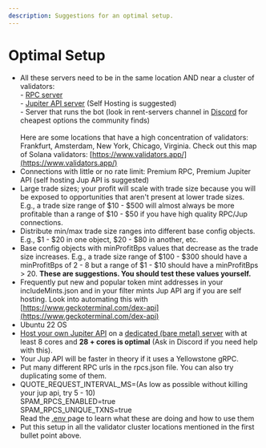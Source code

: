 ```yaml
---
description: Suggestions for an optimal setup.
---
```


# Optimal Setup

* All these servers need to be in the same location AND near a cluster of validators:\
  \- [RPC server](bot-setup-instructions/rpcs.md)\
  \- [Jupiter API server](bot-setup-instructions/jupiter-v6-access.md) (Self Hosting is suggested)\
  \- Server that runs the bot (look in rent-servers channel in [Discord](./) for cheapest options the community finds)\
  \
  Here are some locations that have a high concentration of validators: Frankfurt, Amsterdam, New York, Chicago, Virginia. Check out this map of Solana validators: [https://www.validators.app/](https://www.validators.app/)
* Connections with little or no rate limit: Premium RPC, Premium Jupiter API (self hosting Jup API is suggested)
* Large trade sizes; your profit will scale with trade size because you will be exposed to opportunities that aren't present at lower trade sizes. E.g., a trade size range of $10 - $500 will almost always be more profitable than a range of $10 - $50 if you have high quality RPC/Jup connections.
* Distribute min/max trade size ranges into different base config objects. E.g., $1 - $20 in one object, $20 - $80 in another, etc.
* Base config objects with minProfitBps values that decrease as the trade size increases. E.g., a trade size range of $100 - $300 should have a minProfitBps of 2 - 8 but a range of $1 - $10 should have a minProfitBps > 20. **These are suggestions. You should test these values yourself.**
* Frequently put new and popular token mint addresses in your includeMints.json and in your filter mints Jup API arg if you are self hosting. Look into automating this with [https://www.geckoterminal.com/dex-api](https://www.geckoterminal.com/dex-api)
* Ubuntu 22 OS
* [Host your own Jupiter API](bot-setup-instructions/jupiter-v6-access.md) on a [dedicated (bare metal) server](https://billing.rackdog.com/aff.php?aff=53) with at least 8 cores and **28 + cores is optimal** (Ask in Discord if you need help with this).
* Your Jup API will be faster in theory if it uses a Yellowstone gRPC.
* Put many different RPC urls in the rpcs.json file. You can also try duplicating some of them.
* QUOTE\_REQUEST\_INTERVAL\_MS=(As low as possible without killing your jup api, try 5 - 10)\
  SPAM\_RPCS\_ENABLED=true\
  SPAM\_RPCS\_UNIQUE\_TXNS=true\
  Read the [.env ](bot-setup-instructions/.env.md)page to learn what these are doing and how to use them
* Put this setup in all the validator cluster locations mentioned in the first bullet point above.
